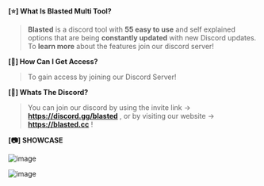**[⭐] What Is Blasted Multi Tool?**

> **Blasted** is a discord tool with **55 easy to use** and self explained
> options that are being **constantly updated** with new Discord
> updates. To **learn more** about the features join our discord server!

**[🤖] How Can I Get Access?**

> To gain access by joining our Discord Server!

**[🌠] Whats The Discord?**

> You can join our discord by using the invite link -> **https://discord.gg/blasted** , or by visiting our website -> **https://blasted.cc** !

**[📷] SHOWCASE**

![image](https://github.com/xBlasted/xBlasted/assets/145229800/981bf3db-66fa-4d70-9a88-20db44e15203)

![image](https://github.com/xBlasted/xBlasted/assets/145229800/5ded2800-95ae-4270-ba3b-ec79ec837ed5)



